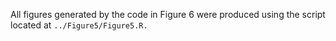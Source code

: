 All figures generated by the code in Figure 6 were produced using the script located at `../Figure5/Figure5.R.`

